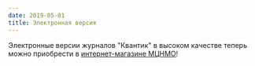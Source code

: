 ```yaml
---
date: 2019-05-01
title: Электронная версия
---
```


Электронные версии журналов "Квантик" в высоком качестве теперь можно приобрести в [интернет-магазине МЦНМО](https://clck.ru/FvGxT)!

